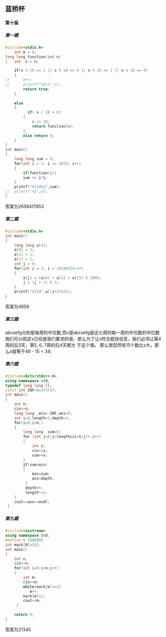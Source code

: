 ## 蓝桥杯

#### 第十届

##### 第一题

```c
#include<stdio.h>
	int m = 0;
long long function(int n)
{   int  x = n;

	if(x % 10 == 2 || x % 10 == 0 || x % 10 == 1 || x % 10 == 9)
	{
//		m++;
//		printf("%d\n",n);
		return true;
	}
	
	else
	{
		  if( x / 10 > 0)
		{
			x /= 10;
			return function(x);
		}
		else return 0;
	}	
}
int main()
{
	long long sum = 0;
	for(int i = 1; i <= 2019; i++)
	{
		if(function(i))
		sum += i*i;
	}
	printf("%lld\n",sum);
//	printf("%d",m);
}
```

答案为2658417853

##### 第二题

```c
#include<stdio.h>
int main()
{
	long long a[4];
	a[0] = 1;
	a[1] = 1;
	a[2] = 1;
	int j = 0;
	for(int i = 3; i < 20190324;++)
	{
		a[j] = (a[0] + a[1] + a[2]) % 1000;
		j = (j + 1) % 3;
	}
	printf("%lld",a[(j+2)%3]);
}
```



答案为4659

##### 第三题

abcxefg分别是每周的中位数,而x是abcxefg是这七周的每一周的中位数的中位数
我们可以假定x已经是我们要求的值，那么为了让x符合题目信息，我们必须让第4周的后3天，第5, 6, 7周的后4天都大
于这个值。
那么很显然有15个数比x大，那么x就等于49 - 15 = 34;

##### 第六题

```c++
#include<bits/stdc++.h>
using namespace std;
typedef long long ll;
const int INF=0x3f3f3f;
int main()
{
	int n;
	cin>>n;
    long long  min=-INF,ans=0;
    int i=0,length=1,depth=1;
    for(i=0;i<n;)
    {
    	long long  sum=0;
    	for (int j=0;j<length&&i<n;j++,i++)
    	{
    		int x;
    		cin>>x;
    		sum+=x;
		}
		if(sum>min)
		{
			min=sum;
			ans=depth;
		 } 
		 depth++;
		 length*=2;
	}
	cout<<ans<<endl;
 } 

```



##### 第九题

```c++
#include<iostream>
using namespace std;
#define N 1000005
int mark[N]={0};
int main()
{
	int n;
	cin>>n;
	for(int i=0;i<n;i++)
	{
		int m;
		cin>>m;
		while(mark[m]==1)
		   m++;
		mark[m]=1;
		cout<<m;		
	 } 
	
	return 0;
} 

```

答案为21345